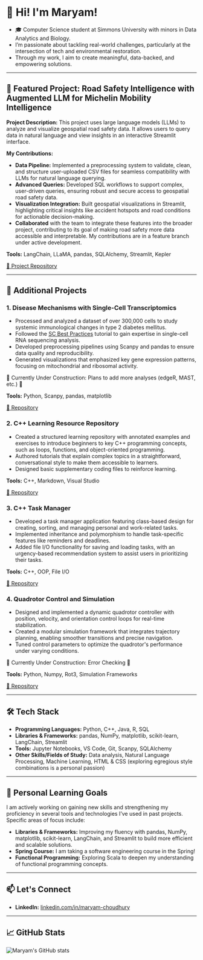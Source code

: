 
# 👋 Hi! I'm Maryam!
- 🎓 Computer Science student at Simmons University with minors in Data Analytics and Biology. 
- I’m passionate about tackling real-world challenges, particularly at the intersection of tech and environmental restoration.
- Through my work, I aim to create meaningful, data-backed, and empowering solutions.

---

## 🌟 Featured Project: Road Safety Intelligence with Augmented LLM for  Michelin Mobility Intelligence

**Project Description:**
This project uses large language models (LLMs) to analyze and visualize geospatial road safety data. It allows users to query data in natural language and view insights in an interactive Streamlit interface.

**My Contributions:**
- **Data Pipeline:** Implemented a preprocessing system to validate, clean, and structure user-uploaded CSV files for seamless compatibility with LLMs for natural language querying.
- **Advanced Queries:** Developed SQL workflows to support complex, user-driven queries, ensuring robust and secure access to geospatial road safety data.
- **Visualization Integration:** Built geospatial visualizations in Streamlit, highlighting critical insights like accident hotspots and road conditions for actionable decision-making.
- **Collaborated** with the team to integrate these features into the broader project, contributing to its goal of making road safety more data accessible and interpretable. My contributions are in a feature branch under active development.

**Tools:** LangChain, LLaMA, pandas, SQLAlchemy, Streamlit, Kepler

[🔗 Project Repository](https://github.com/mtong1/michelin_group_16/tree/maryam)

---

## 📂 Additional Projects

### 1. **Disease Mechanisms with Single-Cell Transcriptomics**
- Processed and analyzed a dataset of over 300,000 cells to study systemic immunological changes in type 2 diabetes mellitus.
- Followed the [SC Best Practices](https://www.sc-best-practices.org/introduction/analysis_tools.html) tutorial to gain expertise in single-cell RNA sequencing analysis.
- Developed preprocessing pipelines using Scanpy and pandas to ensure data quality and reproducibility.
- Generated visualizations that emphasized key gene expression patterns, focusing on mitochondrial and ribosomal activity.

🚧 Currently Under Construction: Plans to add more analyses (edgeR, MAST, etc.) 🚧

**Tools:** Python, Scanpy, pandas, matplotlib

[🔗 Repository](https://github.com/maryam-choudhury/disease-mechanisms-with-single-cell-transcriptomics)

### 2. **C++ Learning Resource Repository**
- Created a structured learning repository with annotated examples and exercises to introduce beginners to key C++ programming concepts, such as loops, functions, and object-oriented programming.
- Authored tutorials that explain complex topics in a straightforward, conversational style to make them accessible to learners.
- Designed basic supplementary coding files to reinforce learning.

**Tools:** C++, Markdown, Visual Studio

[🔗 Repository](https://github.com/maryam-choudhury/CS-330-Let-Us-Learn-CPP)

### 3. **C++ Task Manager**
- Developed a task manager application featuring class-based design for creating, sorting, and managing personal and work-related tasks.
- Implemented inheritance and polymorphism to handle task-specific features like reminders and deadlines.
- Added file I/O functionality for saving and loading tasks, with an urgency-based recommendation system to assist users in prioritizing their tasks.

**Tools:** C++, OOP, File I/O

[🔗 Repository](https://github.com/maryam-choudhury/cpp_task_manager)

### 4. **Quadrotor Control and Simulation**
- Designed and implemented a dynamic quadrotor controller with position, velocity, and orientation control loops for real-time stabilization.
- Created a modular simulation framework that integrates trajectory planning, enabling smoother transitions and precise navigation.
- Tuned control parameters to optimize the quadrotor's performance under varying conditions.

🚧 Currently Under Construction: Error Checking 🚧

**Tools:** Python, Numpy, Rot3, Simulation Frameworks

[🔗 Repository](https://github.com/maryam-choudhury/oa-project-08-24)

---

## 🛠 Tech Stack 

- **Programming Languages:** Python, C++, Java, R, SQL
- **Libraries & Frameworks:** pandas, NumPy, matplotlib, scikit-learn, LangChain, Streamlit
- **Tools:** Jupyter Notebooks, VS Code, Git, Scanpy, SQLAlchemy
- **Other Skills/Fields of Study:** Data analysis, Natural Language Processing, Machine Learning, HTML & CSS (exploring egregious style combinations is a personal passion)

---

## 🚀 Personal Learning Goals

I am actively working on gaining new skills and strengthening my proficiency in several tools and technologies I’ve used in past projects. Specific areas of focus include:

- **Libraries & Frameworks:** Improving my fluency with pandas, NumPy, matplotlib, scikit-learn, LangChain, and Streamlit to build more efficient and scalable solutions.
- **Spring Course:** I am taking a software engineering course in the Spring!
- **Functional Programming:** Exploring Scala to deepen my understanding of functional programming concepts.

---

## 📫 Let's Connect
- **LinkedIn:** [linkedin.com/in/maryam-choudhury](https://www.linkedin.com/in/maryam-choudhury/)

---

## 📈 GitHub Stats

![Maryam's GitHub stats](https://github-readme-stats.vercel.app/api?username=maryam-choudhury&theme=swift&show_icons=true)






